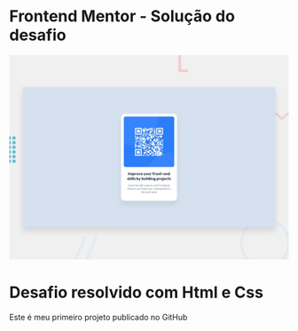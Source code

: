 # Frontend Mentor - Solução do desafio 

![Visualização do design para o desafio de codificação do componente QR code](./design/desktop-preview.jpg)

# Desafio resolvido com Html e Css
 Este é meu primeiro projeto publicado no GitHub